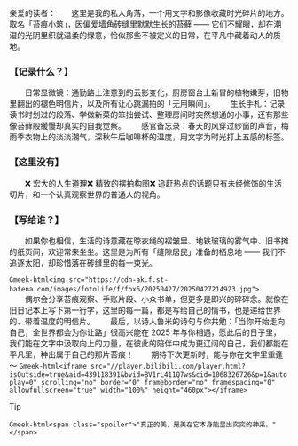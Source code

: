 亲爱的读者：​
&emsp;&emsp;这里是我的私人角落，一个用文字和影像收藏时光碎片的地方。取名「苔痕小筑」，因偏爱墙角砖缝里默默生长的苔藓 —— 它们不耀眼，却在潮湿的光阴里织就温柔的绿意，恰似那些不被定义的日常，在平凡中藏着动人的质地。​
### 【记录什么？】​
&emsp;&emsp;日常显微镜：通勤路上注意到的云影变化，厨房窗台上新冒的植物嫩芽，旧物里翻出的褪色明信片，以及所有让心跳漏拍的「无用瞬间」。​
&emsp;&emsp;生长手札：记录读书时划过的段落、学做新菜的笨拙尝试、整理房间时突然想通的小事，还有那些像苔藓般缓慢却真实的自我觉察。​
&emsp;&emsp;感官备忘录：春天的风穿过纱窗的声音，梅雨季衣物上的淡淡潮气，深秋午后咖啡杯的温度，用文字为时光打上五感的标签。​
### 【这里没有】​
&emsp;&emsp;❌ 宏大的人生道理❌ 精致的摆拍构图❌ 追赶热点的话题只有未经修饰的生活切片，和一个认真观察世界的普通人的视角。​
### 【写给谁？】​
&emsp;&emsp;如果你也相信，生活的诗意藏在晾衣绳的褶皱里、地铁玻璃的雾气中、旧书摊的纸页间，欢迎常来坐坐。这里是为所有「缝隙居民」准备的栖息地 —— 我们不追逐太阳，却珍惜落在砖缝里的每一束光。​

`Gmeek-html<img src="https://cdn-ak.f.st-hatena.com/images/fotolife/f/fox6/20250427/20250427214923.jpg">`&emsp;&emsp;
&emsp;&emsp;偶尔会分享苔痕观察、手账片段、小众书单，但更多是即兴的碎碎念。就像在旧日记本上写下第一行字，这里的每一篇，都是写给自己的情书，也是递给世界的、带着温度的明信片。​
&emsp;&emsp;最后，以诗人鲁米的诗句与你共勉：「当你开始走向自己，全世界都会为你让路」很高兴能在 2025 年与你相遇，愿此后的日子里，我们能在文字中汲取向上的力量，在彼此的陪伴中成为更辽阔的自己，我们都能在平凡里，种出属于自己的那片苔痕！
&emsp;&emsp;期待下次更新时，能与你在文字里重逢～
`Gmeek-html<iframe src="//player.bilibili.com/player.html?isOutside=true&aid=439118391&bvid=BV1rL411Q7ws&cid=1068326726&p=1&autoplay=0" scrolling="no" border="0" frameborder="no" framespacing="0" allowfullscreen="true" width="100%" height="460px"></iframe>`
> [!TIP]
> `Gmeek-html<span class="spoiler">"真正的美，是美在它本身能显出奕奕的神采。"</span>` 


<!-- ##{"timestamp":1746057600}## -->